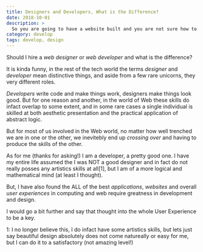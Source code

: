 ```yaml
---
title: Designers and Developers, What is the Difference?
date: 2018-10-01
description: >
  So you are going to have a website built and you are not sure how to hire?  A website designer, a developer? What is the difference? We will cover these differences in this article.
category: develop
tags: develop, design
---
```


Should I hire a _web designer_ or _web developer_ and what is the difference?

It is kinda funny, in the rest of the tech world the terms _designer_
and _developer_ mean distinctive things, and aside from a few rare
unicorns, they very different roles.

_Developers_ write code and make things work, designers make things
look good. But for one reason and another, in the world of Web these
skills do infact overlap to some extent, and in some rare cases a
single individual is skilled at both aesthetic presentation and the
practical application of abstract logic.

But for most of us involved in the Web world, no matter how well
trenched we are in one or the other, we inevitebly end up _crossing
over_ and having to produce the skills of the other.

As for me (thanks for asking!) I am a developer, a pretty good one. I
have my entire life assumed the I was NOT a good designer and in fact
do not really posses any artistics skills at all[1], but I am of a
more logical and mathematical mind (at least I thought).

But, I have also found the ALL of the best _applications_, _websites_
and overall _user experiences_ in computing and web require greatness
in development and design.

I would go a bit further and say that thought into the whole User
Experience to be a key.

1: I no longer believe this, I do infact have some artistics skills,
but lets just say beautiful design absolutely does not come natureally
or easy for me, but I can do it to a satisfactory (not amazing level!)
